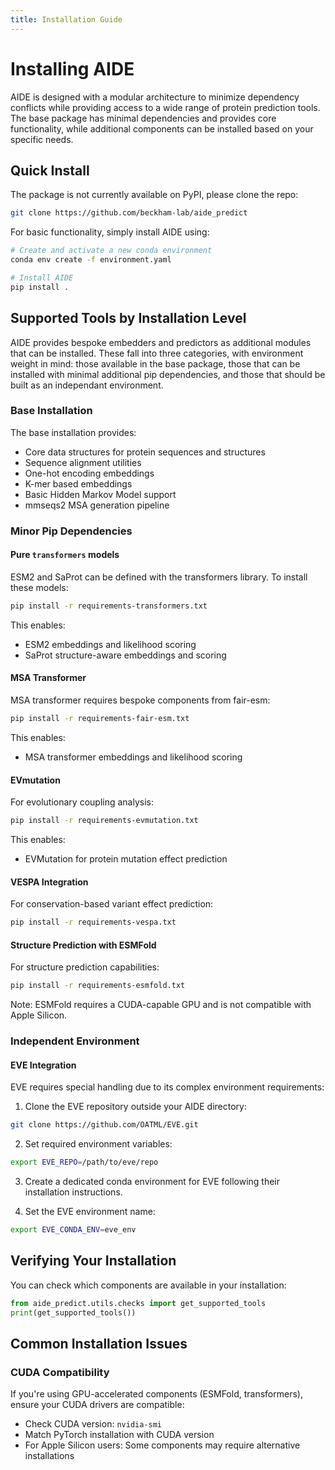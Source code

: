 ```yaml
---
title: Installation Guide
---
```


# Installing AIDE

AIDE is designed with a modular architecture to minimize dependency conflicts while providing access to a wide range of protein prediction tools. The base package has minimal dependencies and provides core functionality, while additional components can be installed based on your specific needs.

## Quick Install

The package is not currently available on PyPI, please clone the repo:

```bash
git clone https://github.com/beckham-lab/aide_predict
```

For basic functionality, simply install AIDE using:

```bash
# Create and activate a new conda environment
conda env create -f environment.yaml

# Install AIDE
pip install .
```

## Supported Tools by Installation Level

AIDE provides bespoke embedders and predictors as additional modules that can be installed. These fall into three categories, with environment weight in mind: those available in the base package, those that can be installed with minimal additional pip dependencies, and those that should be built as an independant environment. 

### Base Installation
The base installation provides:
- Core data structures for protein sequences and structures
- Sequence alignment utilities 
- One-hot encoding embeddings
- K-mer based embeddings
- Basic Hidden Markov Model support
- mmseqs2 MSA generation pipeline

### Minor Pip Dependencies
#### Pure `transformers` models
ESM2 and SaProt can be defined with the transformers library. To install these models:
```bash
pip install -r requirements-transformers.txt
```
This enables:
- ESM2 embeddings and likelihood scoring
- SaProt structure-aware embeddings and scoring

#### MSA Transformer
MSA transformer requires bespoke components from fair-esm:
```bash
pip install -r requirements-fair-esm.txt
```
This enables:
- MSA transformer embeddings and likelihood scoring

#### EVmutation
For evolutionary coupling analysis:
```bash
pip install -r requirements-evmutation.txt
```
This enables:
- EVMutation for protein mutation effect prediction

#### VESPA Integration
For conservation-based variant effect prediction:
```bash
pip install -r requirements-vespa.txt
```

#### Structure Prediction with ESMFold
For structure prediction capabilities:
```bash
pip install -r requirements-esmfold.txt
```
Note: ESMFold requires a CUDA-capable GPU and is not compatible with Apple Silicon.


### Independent Environment
#### EVE Integration

EVE requires special handling due to its complex environment requirements:

1. Clone the EVE repository outside your AIDE directory:
```bash
git clone https://github.com/OATML/EVE.git
```

2. Set required environment variables:
```bash
export EVE_REPO=/path/to/eve/repo
```

3. Create a dedicated conda environment for EVE following their installation instructions.

4. Set the EVE environment name:
```bash
export EVE_CONDA_ENV=eve_env
```

## Verifying Your Installation

You can check which components are available in your installation:

```python
from aide_predict.utils.checks import get_supported_tools
print(get_supported_tools())
```

## Common Installation Issues

### CUDA Compatibility
If you're using GPU-accelerated components (ESMFold, transformers), ensure your CUDA drivers are compatible:
- Check CUDA version: `nvidia-smi`
- Match PyTorch installation with CUDA version
- For Apple Silicon users: Some components may require alternative installations
